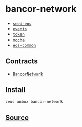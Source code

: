 
bancor-network
====================









* [`seed-eos`](seed-eos.md)
* [`events`](events.md)
* [`token`](token.md)
* [`mocha`](mocha.md)
* [`eos-common`](eos-common.md)



## Contracts
* [`BancorNetwork`](https://github.com/liquidapps-io/zeus-sdk/tree/master/boxes/groups/economics/bancor-network/contracts/eos/BancorNetwork)
## Install
```bash
zeus unbox bancor-network
```













## [Source](https://github.com/liquidapps-io/zeus-sdk/tree/master/boxes/groups/economics/bancor-network)